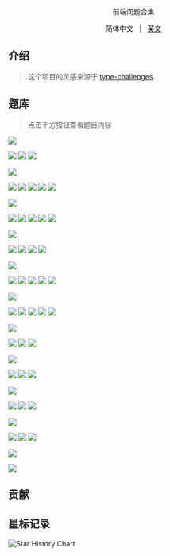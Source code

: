 <div align="center">
  <p>前端问题合集</p>
  
  简体中文 &nbsp; | &nbsp; [英文](./README.md)
  
</div>

## 介绍

> 这个项目的灵感来源于 [type-challenges](https://github.com/type-challenges/type-challenges).

## 题库

> 点击下方按钮查看题目内容

<img src="https://img.shields.io/badge/HTML-1-e54d26" />
<p>
  <a href="./questions/html/semantic-tag/"><img src="https://img.shields.io/badge/-1%E3%83%BB语义化标签-e54d26" /></a>
  <a href="./questions/html/seo"><img src="https://img.shields.io/badge/-3%E3%83%BBseo-e54d26" /></a>
  <a href=""><img src="https://img.shields.io/badge/-1%E3%83%BBiframe-e54d26" /></a>
</p>

<img src="https://img.shields.io/badge/CSS-1-4a90e2" />
<p>
  <a href=""><img src="https://img.shields.io/badge/-1%E3%83%BB选择器-4a90e2" /></a>
  <a href="./questions/css/float/README.md"><img src="https://img.shields.io/badge/-3%E3%83%BBfloat-4a90e2" /></a>
  <a href="./questions/css/flex-layout"><img src="https://img.shields.io/badge/-3%E3%83%BBflex布局-4a90e2" /></a>
  <a href=""><img src="https://img.shields.io/badge/-1%E3%83%BBgrid布局-4a90e2" /></a>
  <a href=""><img src="https://img.shields.io/badge/-1%E3%83%BB媒体查询-4a90e2" /></a>
</p>

<img src="https://img.shields.io/badge/JavaScript-1-f7df1e" />
<p>
  <a href="./questions/javascript/data-type"><img src="https://img.shields.io/badge/-1%E3%83%BB数据类型-f7df1e" /></a>
  <a href=""><img src="https://img.shields.io/badge/-3%E3%83%BB原型-f7df1e" /></a>
  <a href=""><img src="https://img.shields.io/badge/-1%E3%83%BBthis-f7df1e" /></a>
  <a href=""><img src="https://img.shields.io/badge/-1%E3%83%BB数组-f7df1e" /></a>
  <a href=""><img src="https://img.shields.io/badge/-1%E3%83%BBjson-f7df1e" /></a>
</p>

<img src="https://img.shields.io/badge/Vue-1-42b883" />
<p>
  <a href=""><img src="https://img.shields.io/badge/-1%E3%83%BB生命周期-42b883" /></a>
  <a href=""><img src="https://img.shields.io/badge/-3%E3%83%BB指令-42b883" /></a>
  <a href=""><img src="https://img.shields.io/badge/-1%E3%83%BB响应式-42b883" /></a>
  <a href=""><img src="https://img.shields.io/badge/-1%E3%83%BB样式-42b883" /></a>
</p>

<img src="https://img.shields.io/badge/React-1-087ea4" />
<p>
  <a href=""><img src="https://img.shields.io/badge/-1%E3%83%BBhooks-087ea4" /></a>
  <a href=""><img src="https://img.shields.io/badge/-3%E3%83%BB生命周期-087ea4" /></a>
  <a href=""><img src="https://img.shields.io/badge/-1%E3%83%BB虚拟dom-087ea4" /></a>
  <a href=""><img src="https://img.shields.io/badge/-3%E3%83%BBjsx-087ea4" /></a>
  <a href=""><img src="https://img.shields.io/badge/-3%E3%83%BB高阶组件-087ea4" /></a>
</p>

<img src="https://img.shields.io/badge/Node-1-417e38" />
<p>
  <a href=""><img src="https://img.shields.io/badge/-1%E3%83%BB内置模块-417e38" /></a>
  <a href=""><img src="https://img.shields.io/badge/-3%E3%83%BBbuffer-417e38" /></a>
  <a href=""><img src="https://img.shields.io/badge/-1%E3%83%BBstream-417e38" /></a>
  <a href=""><img src="https://img.shields.io/badge/-1%E3%83%BBevent%20emitter-417e38" /></a>
  <a href=""><img src="https://img.shields.io/badge/-1%E3%83%BB子进程-417e38" /></a>
</p>

<img src="https://img.shields.io/badge/Engineering-1-deeppink" />
<p>
  <a href=""><img src="https://img.shields.io/badge/-1%E3%83%BB模块化规范-deeppink" /></a>
  <a href=""><img src="https://img.shields.io/badge/-3%E3%83%BBnpm-deeppink" /></a>
  <a href=""><img src="https://img.shields.io/badge/-1%E3%83%BBwebpack-deeppink" /></a>
</p>

<img src="https://img.shields.io/badge/Browser-1-yellow" />
<p>
  <a href=""><img src="https://img.shields.io/badge/-1%E3%83%BB浏览器内核-yellow" /></a>
  <a href=""><img src="https://img.shields.io/badge/-3%E3%83%BB安全策略-yellow" /></a>
  <a href=""><img src="https://img.shields.io/badge/-1%E3%83%BBrender%20flow-yellow" /></a>
</p>

<img src="https://img.shields.io/badge/Network-1-teal" />
<p>
  <a href=""><img src="https://img.shields.io/badge/-1%E3%83%BBhttp-teal" /></a>
  <a href=""><img src="https://img.shields.io/badge/-3%E3%83%BBwebsocket-teal" /></a>
  <a href=""><img src="https://img.shields.io/badge/-1%E3%83%BBdns-teal" /></a>
</p>

<img src="https://img.shields.io/badge/Datastruct%20&%20algorithm-1-719f0e" />
<p>
  <a href=""><img src="https://img.shields.io/badge/-1%E3%83%BB栈-719f0e" /></a>
  <a href=""><img src="https://img.shields.io/badge/-3%E3%83%BB队列-719f0e" /></a>
  <a href=""><img src="https://img.shields.io/badge/-1%E3%83%BB树-719f0e" /></a>
</p>

<img src="https://img.shields.io/badge/Compatibility-1-blue" />
<p></p>

<img src="https://img.shields.io/badge/Miscellaneous-1-orange" />
<p></p>

## 贡献


## 星标记录

<picture>
  <source media="(prefers-color-scheme: dark)" srcset="https://api.star-history.com/svg?repos=yaxingson/frontend-question-challenges&type=Date&theme=dark" />
  <source media="(prefers-color-scheme: light)" srcset="https://api.star-history.com/svg?repos=yaxingson/frontend-question-challenges&type=Date" />
  <img alt="Star History Chart" src="https://api.star-history.com/svg?repos=yaxingson/frontend-question-challenges&type=Date" />
</picture>
